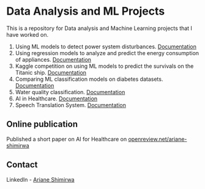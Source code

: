 # Data Analysis and ML Projects

This is a repository for Data analysis and Machine Learning projects that I have worked on.

1. Using ML models to detect power system disturbances. [Documentation](https://github.com/shimariane/Data_analysis_and_ML_projects/tree/main/Detecting_power_system_disturbances)
2. Using regression models to analyze and predict the energy consumption of appliances. [Documentation](https://github.com/shimariane/Data_analysis_and_ML_projects/tree/main/Energy_consumption_and_weather_time_series_analysis)
3. Kaggle competition on using ML models to predict the survivals on the Titanic ship. [Documentation](https://github.com/shimariane/Data_analysis_and_ML_projects/tree/main/Kaggle_challenge)
4. Comparing ML classification models on diabetes datasets. [Documentation](https://github.com/shimariane/Data_analysis_and_ML_projects/tree/main/ML_on-classification_problem)
5. Water quality classification. [Documentation](https://github.com/shimariane/Data_analysis_and_ML_projects/tree/main/Water%20Quality%20Classification)
6. AI in Healthcare. [Documentation](https://github.com/shimariane/Data_analysis_and_ML_projects/tree/main/AI%20in%20Healthcare)
6. Speech Translation System. [Documentation](https://github.com/shimariane/Data_analysis_and_ML_projects/tree/main/Speech%20Translation%20Project)


## Online publication

Published a short paper on AI for Healthcare on [openreview.net/ariane-shimirwa](<https://openreview.net/forum?id=gac27K3i4Q&referrer=%5Bthe%20profile%20of%20Ariane%20Shimirwa%5D(%2Fprofile%3Fid%3D~Ariane_Shimirwa1)>)

<!-- CONTACT -->

## Contact

LinkedIn - [Ariane Shimirwa](https://www.linkedin.com/in/ariane-shimirwa/)
